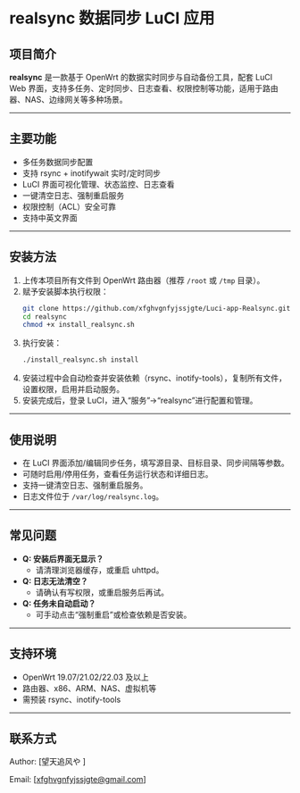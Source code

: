 # realsync 数据同步 LuCI 应用

## 项目简介

**realsync** 是一款基于 OpenWrt 的数据实时同步与自动备份工具，配套 LuCI Web 界面，支持多任务、定时同步、日志查看、权限控制等功能，适用于路由器、NAS、边缘网关等多种场景。

---

## 主要功能

- 多任务数据同步配置
- 支持 rsync + inotifywait 实时/定时同步
- LuCI 界面可视化管理、状态监控、日志查看
- 一键清空日志、强制重启服务
- 权限控制（ACL）安全可靠
- 支持中英文界面

---

## 安装方法

1. 上传本项目所有文件到 OpenWrt 路由器（推荐 `/root` 或 `/tmp` 目录）。
2. 赋予安装脚本执行权限：
   ```sh
   git clone https://github.com/xfghvgnfyjssjgte/Luci-app-Realsync.git
   cd realsync
   chmod +x install_realsync.sh
   ```
3. 执行安装：
   ```sh
   ./install_realsync.sh install
   ```
4. 安装过程中会自动检查并安装依赖（rsync、inotify-tools），复制所有文件，设置权限，启用并启动服务。
5. 安装完成后，登录 LuCI，进入“服务”->“realsync”进行配置和管理。

---

## 使用说明

- 在 LuCI 界面添加/编辑同步任务，填写源目录、目标目录、同步间隔等参数。
- 可随时启用/停用任务，查看任务运行状态和详细日志。
- 支持一键清空日志、强制重启服务。
- 日志文件位于 `/var/log/realsync.log`。

---

## 常见问题

- **Q: 安装后界面无显示？**
  - 请清理浏览器缓存，或重启 uhttpd。
- **Q: 日志无法清空？**
  - 请确认有写权限，或重启服务后再试。
- **Q: 任务未自动启动？**
  - 可手动点击“强制重启”或检查依赖是否安装。

---

## 支持环境

- OpenWrt 19.07/21.02/22.03 及以上
- 路由器、x86、ARM、NAS、虚拟机等
- 需预装 rsync、inotify-tools

---

## 联系方式

Author: [望天追风や ]

Email: [xfghvgnfyjssjgte@gmail.com]



